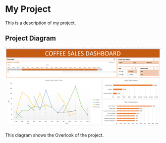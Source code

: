 # My Project

This is a description of my project.

## Project Diagram

![Project Diagram](Capture3.PNG)

This diagram shows the Overlook of the project.
